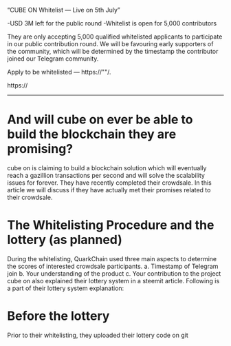



“CUBE ON Whitelist — Live on 5th July”

-USD 3M left for the public round
-Whitelist is open for 5,000 contributors

They are only accepting 5,000 qualified whitelisted applicants to participate in our public contribution round. 
We will be favouring early supporters of the community, which will be determined by the timestamp the contributor 
joined our Telegram community.


Apply to be whitelisted — https://""/.

https://


---
# And will cube on ever be able to build the blockchain they are promising?
cube on is claiming to build a blockchain solution which will eventually reach a gazillion transactions per second and will solve the scalability issues for forever. They have recently completed their crowdsale. In this article we will discuss if they have actually met their promises related to their crowdsale.
# The Whitelisting Procedure and the lottery (as planned)
During the whitelisting, QuarkChain used three main aspects to determine the scores of interested crowdsale participants. 
      a. Timestamp of Telegram join 
      b. Your understanding of the product
      c. Your contribution to the project
cube on also explained their lottery system in a steemit article. Following is a part of their lottery system explanation:


# Before the lottery
Prior to their whitelisting, they uploaded their lottery code on git
